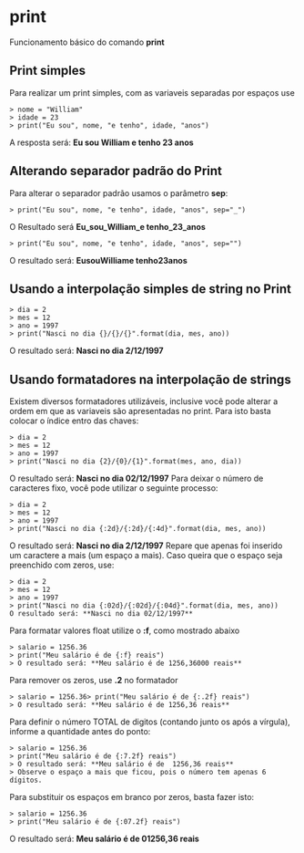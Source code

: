 # print
Funcionamento básico do comando **print**

## Print simples
Para realizar um print simples, com as variaveis separadas por espaços use

	> nome = "William"
	> idade = 23
	> print("Eu sou", nome, "e tenho", idade, "anos")
A resposta será: **Eu sou William e tenho 23 anos**

## Alterando separador padrão do Print
Para alterar o separador padrão usamos o parâmetro **sep**:

	> print("Eu sou", nome, "e tenho", idade, "anos", sep="_")
O Resultado será **Eu_sou_William_e tenho_23_anos**

	> print("Eu sou", nome, "e tenho", idade, "anos", sep="")
O resultado será: **EusouWilliame tenho23anos**

## Usando a interpolação simples de string no Print

	> dia = 2
	> mes = 12
	> ano = 1997
	> print("Nasci no dia {}/{}/{}".format(dia, mes, ano))
O resultado será: **Nasci no dia 2/12/1997**

## Usando formatadores na interpolação de strings
Existem diversos formatadores utilizáveis, inclusive você pode alterar a ordem em que as variaveis são apresentadas no print.
Para isto basta colocar o índice entro das chaves:

	> dia = 2
	> mes = 12
	> ano = 1997
	> print("Nasci no dia {2}/{0}/{1}".format(mes, ano, dia))
O resultado será: **Nasci no dia 02/12/1997**
Para deixar o número de caracteres fixo, você pode utilizar o seguinte processo:

	> dia = 2
	> mes = 12
	> ano = 1997
	> print("Nasci no dia {:2d}/{:2d}/{:4d}".format(dia, mes, ano))
O resultado será: **Nasci no dia  2/12/1997**
Repare que apenas foi inserido um caractere a mais (um espaço a mais). Caso queira que o espaço seja preenchido com zeros, use:

	> dia = 2
	> mes = 12
	> ano = 1997
	> print("Nasci no dia {:02d}/{:02d}/{:04d}".format(dia, mes, ano))
	O resultado será: **Nasci no dia 02/12/1997**

Para formatar valores float utilize o **:f**, como mostrado abaixo

	> salario = 1256.36
	> print("Meu salário é de {:f} reais")
	> O resultado será: **Meu salário é de 1256,36000 reais**

Para remover os zeros, use **.2** no formatador

	> salario = 1256.36> print("Meu salário é de {:.2f} reais")
	> O resultado será: **Meu salário é de 1256,36 reais**

	
Para definir o número TOTAL de digitos (contando junto os após a vírgula), informe a quantidade antes do ponto:

	> salario = 1256.36
	> print("Meu salário é de {:7.2f} reais")
	> O resultado será: **Meu salário é de  1256,36 reais**
	> Observe o espaço a mais que ficou, pois o número tem apenas 6 dígitos.

Para substituir os espaços em branco por zeros, basta fazer isto:

	> salario = 1256.36
	> print("Meu salário é de {:07.2f} reais")
O resultado será: **Meu salário é de  01256,36 reais**





